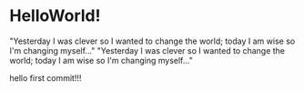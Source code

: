 # HelloWorld!
"Yesterday I was clever so I wanted to change the world; today I am wise so I'm changing myself..."
"Yesterday I was clever so I wanted to change the world; today I am wise so I'm changing myself..."

hello first commit!!!
